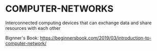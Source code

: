 # COMPUTER-NETWORKS
 Interconnected computing devices that can exchange data and share resources with each other

 Bignner's Book: https://beginnersbook.com/2019/03/introduction-to-computer-network/ 
